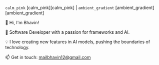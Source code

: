 
 `calm_pink` [calm_pink][calm_pink] | `ambient_gradient` [ambient_gradient][ambient_gradient]

👋 Hi, I'm Bhavin!

🚀 Software Developer with a passion for frameworks and AI.

💡 I love creating new features in AI models, pushing the boundaries of technology.

📫 Get in touch: mailbhavin12@gmail.com

